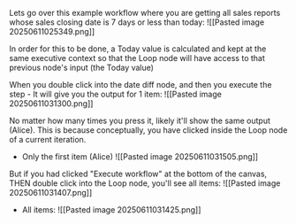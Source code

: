 Lets go over this example workflow where you are getting all sales reports whose sales closing date is 7 days or less than today:
![[Pasted image 20250611025349.png]]

In order for this to be done, a Today value is calculated and kept at the same executive context so that the Loop node will have access to that previous node's input (the Today value)

When you double click into the date diff node, and then you execute the step - It will give you the output for 1 item:
![[Pasted image 20250611031300.png]]

No matter how many times you press it, likely it'll show the same output (Alice). This is because conceptually, you have clicked inside the Loop node of a current iteration.
- Only the first item (Alice)
  ![[Pasted image 20250611031505.png]]

But if you had clicked "Execute workflow" at the bottom of the canvas, THEN double click into the Loop node, you'll see all items:
![[Pasted image 20250611031407.png]]

- All items:
  ![[Pasted image 20250611031425.png]]
  

